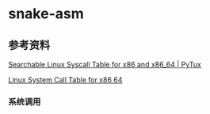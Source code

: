 # snake-asm

## 参考资料
[Searchable Linux Syscall Table for x86 and x86_64 | PyTux](https://filippo.io/linux-syscall-table/)

[Linux System Call Table for x86 64](https://blog.rchapman.org/posts/Linux_System_Call_Table_for_x86_64/)
### 系统调用
